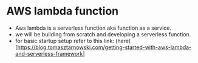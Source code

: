 # AWS lambda function

- Aws lambda is a serverless function aka function as a service.
- we will be building from scratch and developing a serverless function.
- for basic startup setup refer to this link:
  (here) [https://blog.tomasztarnowski.com/getting-started-with-aws-lambda-and-serverless-framework]
